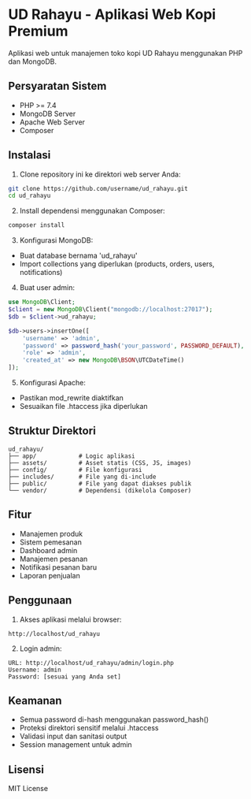 # UD Rahayu - Aplikasi Web Kopi Premium

Aplikasi web untuk manajemen toko kopi UD Rahayu menggunakan PHP dan MongoDB.

## Persyaratan Sistem

- PHP >= 7.4
- MongoDB Server
- Apache Web Server
- Composer

## Instalasi

1. Clone repository ini ke direktori web server Anda:
```bash
git clone https://github.com/username/ud_rahayu.git
cd ud_rahayu
```

2. Install dependensi menggunakan Composer:
```bash
composer install
```

3. Konfigurasi MongoDB:
- Buat database bernama 'ud_rahayu'
- Import collections yang diperlukan (products, orders, users, notifications)

4. Buat user admin:
```php
use MongoDB\Client;
$client = new MongoDB\Client("mongodb://localhost:27017");
$db = $client->ud_rahayu;

$db->users->insertOne([
    'username' => 'admin',
    'password' => password_hash('your_password', PASSWORD_DEFAULT),
    'role' => 'admin',
    'created_at' => new MongoDB\BSON\UTCDateTime()
]);
```

5. Konfigurasi Apache:
- Pastikan mod_rewrite diaktifkan
- Sesuaikan file .htaccess jika diperlukan

## Struktur Direktori

```
ud_rahayu/
├── app/            # Logic aplikasi
├── assets/         # Asset statis (CSS, JS, images)
├── config/         # File konfigurasi
├── includes/       # File yang di-include
├── public/         # File yang dapat diakses publik
└── vendor/         # Dependensi (dikelola Composer)
```

## Fitur

- Manajemen produk
- Sistem pemesanan
- Dashboard admin
- Manajemen pesanan
- Notifikasi pesanan baru
- Laporan penjualan

## Penggunaan

1. Akses aplikasi melalui browser:
```
http://localhost/ud_rahayu
```

2. Login admin:
```
URL: http://localhost/ud_rahayu/admin/login.php
Username: admin
Password: [sesuai yang Anda set]
```

## Keamanan

- Semua password di-hash menggunakan password_hash()
- Proteksi direktori sensitif melalui .htaccess
- Validasi input dan sanitasi output
- Session management untuk admin

## Lisensi

MIT License 